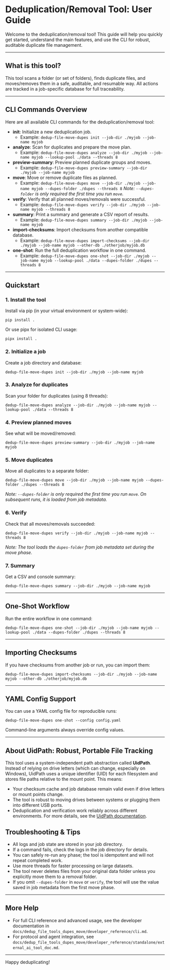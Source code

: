 # Deduplication/Removal Tool: User Guide

Welcome to the deduplication/removal tool! This guide will help you quickly get started, understand the main features, and use the CLI for robust, auditable duplicate file management.

---

## What is this tool?
This tool scans a folder (or set of folders), finds duplicate files, and moves/removes them in a safe, auditable, and resumable way. All actions are tracked in a job-specific database for full traceability.

---


## CLI Commands Overview

Here are all available CLI commands for the deduplication/removal tool:

- **init**: Initialize a new deduplication job.
  - Example: `dedup-file-move-dupes init --job-dir ./myjob --job-name myjob`
- **analyze**: Scan for duplicates and prepare the move plan.
  - Example: `dedup-file-move-dupes analyze --job-dir ./myjob --job-name myjob --lookup-pool ./data --threads 8`
- **preview-summary**: Preview planned duplicate groups and moves.
  - Example: `dedup-file-move-dupes preview-summary --job-dir ./myjob --job-name myjob`
- **move**: Move or remove duplicate files as planned.
  - Example: `dedup-file-move-dupes move --job-dir ./myjob --job-name myjob --dupes-folder ./dupes --threads 8`
    *Note: `--dupes-folder` is only required the first time you run `move`.*
- **verify**: Verify that all planned moves/removals were successful.
  - Example: `dedup-file-move-dupes verify --job-dir ./myjob --job-name myjob --threads 8`
- **summary**: Print a summary and generate a CSV report of results.
  - Example: `dedup-file-move-dupes summary --job-dir ./myjob --job-name myjob`
- **import-checksums**: Import checksums from another compatible database.
  - Example: `dedup-file-move-dupes import-checksums --job-dir ./myjob --job-name myjob --other-db ./otherjob/myjob.db`
- **one-shot**: Run the full deduplication workflow in one command.
  - Example: `dedup-file-move-dupes one-shot --job-dir ./myjob --job-name myjob --lookup-pool ./data --dupes-folder ./dupes --threads 8`

---

## Quickstart

### 1. Install the tool
Install via pip (in your virtual environment or system-wide):
```
pip install .
```
Or use pipx for isolated CLI usage:
```
pipx install .
```

### 2. Initialize a job
Create a job directory and database:
```
dedup-file-move-dupes init --job-dir ./myjob --job-name myjob
```

### 3. Analyze for duplicates
Scan your folder for duplicates (using 8 threads):
```
dedup-file-move-dupes analyze --job-dir ./myjob --job-name myjob --lookup-pool ./data --threads 8
```

### 4. Preview planned moves
See what will be moved/removed:
```
dedup-file-move-dupes preview-summary --job-dir ./myjob --job-name myjob
```

### 5. Move duplicates
Move all duplicates to a separate folder:
```
dedup-file-move-dupes move --job-dir ./myjob --job-name myjob --dupes-folder ./dupes --threads 8
```
*Note: `--dupes-folder` is only required the first time you run `move`. On subsequent runs, it is loaded from job metadata.*

### 6. Verify
Check that all moves/removals succeeded:
```
dedup-file-move-dupes verify --job-dir ./myjob --job-name myjob --threads 8
```
*Note: The tool loads the `dupes-folder` from job metadata set during the move phase.*

### 7. Summary
Get a CSV and console summary:
```
dedup-file-move-dupes summary --job-dir ./myjob --job-name myjob
```

---

## One-Shot Workflow
Run the entire workflow in one command:
```
dedup-file-move-dupes one-shot --job-dir ./myjob --job-name myjob --lookup-pool ./data --dupes-folder ./dupes --threads 8
```

---

## Importing Checksums
If you have checksums from another job or run, you can import them:
```
dedup-file-move-dupes import-checksums --job-dir ./myjob --job-name myjob --other-db ./otherjob/myjob.db
```

---

## YAML Config Support
You can use a YAML config file for reproducible runs:
```
dedup-file-move-dupes one-shot --config config.yaml
```
Command-line arguments always override config values.

---


## About UidPath: Robust, Portable File Tracking
This tool uses a system-independent path abstraction called **UidPath**. Instead of relying on drive letters (which can change, especially on Windows), UidPath uses a unique identifier (UID) for each filesystem and stores file paths relative to the mount point. This means:
- Your checksum cache and job database remain valid even if drive letters or mount points change.
- The tool is robust to moving drives between systems or plugging them into different USB ports.
- Deduplication and verification work reliably across different environments.
For more details, see the [UidPath documentation](../../dedup_file_tools_commons/uidpath.md).

## Troubleshooting & Tips
- All logs and job state are stored in your job directory.
- If a command fails, check the logs in the job directory for details.
- You can safely re-run any phase; the tool is idempotent and will not repeat completed work.
- Use more threads for faster processing on large datasets.
- The tool never deletes files from your original data folder unless you explicitly move them to a removal folder.
- If you omit `--dupes-folder` in `move` or `verify`, the tool will use the value saved in job metadata from the first move phase.

---

## More Help
- For full CLI reference and advanced usage, see the developer documentation in `docs/dedup_file_tools_dupes_move/developer_reference/cli.md`.
- For protocol and agent integration, see `docs/dedup_file_tools_dupes_move/developer_reference/standalone/external_ai_tool_doc.md`.

---

Happy deduplicating!
